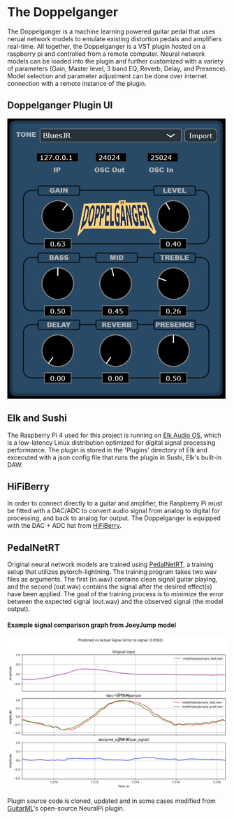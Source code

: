 # The Doppelganger

The Doppelganger is a machine learning powered guitar pedal that uses nerual network models to emulate existing distortion pedals and amplifiers real-time. All together, the Doppelganger is a VST 
plugin hosted on a raspberry pi and controlled from a remote computer. Neural network models can be loaded into the plugin and further customized with a variety of parameters (Gain, 
Master level, 3 band EQ, Reverb, Delay, and Presence). Model selection and parameter adjustment can be done over internet connection with a remote instance of the 
plugin.  
  
## Doppelganger Plugin UI  
![guiUpdate](resources/guiUpdate.JPG)  
  
  
## Elk and Sushi  
The Raspberry Pi 4 used for this project is running on [Elk Audio OS](https://www.elk.audio/), which is
a low-latency Linux distribution optimized for digital signal processing performance. The plugin is stored in
the 'Plugins' directory of Elk and excecuted with a json config file that runs the plugin in Sushi, Elk's built-in DAW.  
  
## HiFiBerry  
In order to connect directly to a guitar and amplifier, the Raspberry Pi must be fitted with a DAC/ADC to convert
audio signal from analog to digital for processing, and back to analog for output.
The Doppelganger is equipped with the DAC + ADC hat from [HiFiBerry](https://www.hifiberry.com/shop/boards/dealing-with-blocked-p5-holes-8/).  
  
## PedalNetRT  
Original neural network models are trained using [PedalNetRT](https://github.com/GuitarML/PedalNetRT),
a training setup that utilizes pytorch-lightning. The training program takes two wav files as arguments. The first (in.wav) contains clean signal guitar playing, and the second (out.wav) contains the signal after the desired effect(s) have been applied. The goal of the training process is to minimize the error between the expected signal (out.wav) and the observed signal (the model output).  
  
#### Example signal comparison graph from JoeyJump model  
![joeyJumpGraph](resources/joeyJumpGraph.png)
  
Plugin source code is cloned, updated and in some cases modified from [GuitarML](https://github.com/GuitarML)'s 
open-source NeuralPi plugin.